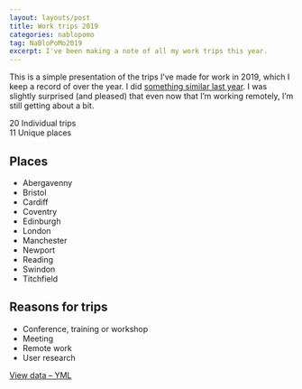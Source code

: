 ```yaml
---
layout: layouts/post
title: Work trips 2019
categories: nablopomo
tag: NaBloPoMo2019
excerpt: I've been making a note of all my work trips this year.
---
```


<p>This is a simple presentation of the trips I’ve made for work in 2019, which I keep a record of over the year. I did <a href="https://www.benjystanton.co.uk/blog/work-trips-2018/">something similar last year</a>. I was slightly surprised (and pleased) that even now that I’m working remotely, I’m still getting about a bit.</p>

<div class="flex-grid">
  <div class="flex-grid__col flex-grid__col--third margin-bottom--s">
    <span class="big-number">
20
</span>
<span> Individual trips</span>

  </div>
  <div class="flex-grid__col flex-grid__col--third margin-bottom--s">
    <span class="big-number">
11
</span>
<span> Unique places</span>

  </div>
</div>

<h2 class="margin-top--s">Places</h2>

<ul>
  
  <li>Abergavenny</li>
  
  <li>Bristol</li>
  
  <li>Cardiff</li>
  
  <li>Coventry</li>
  
  <li>Edinburgh</li>
  
  <li>London</li>
  
  <li>Manchester</li>
  
  <li>Newport</li>
  
  <li>Reading</li>
  
  <li>Swindon</li>
  
  <li>Titchfield</li>
  
</ul>

<h2 id="reasons-for-trips">Reasons for trips</h2>

<ul>
  
  <li>Conference, training or workshop</li>
  
  <li>Meeting</li>
  
  <li>Remote work</li>
  
  <li>User research</li>
  
</ul>

<p><a href="https://raw.githubusercontent.com/benjystanton/benjystanton.github.io/master/_data/work-trips-2019.yml">View data – YML </a></p>

